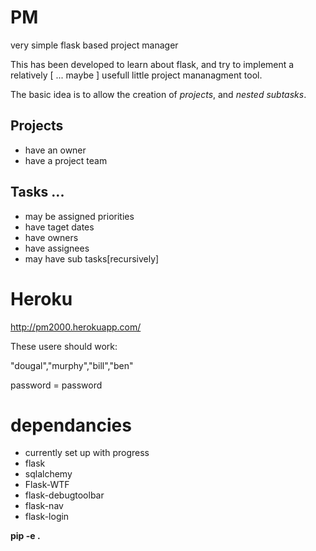 # PM
very simple flask based project manager

This has been developed to learn about flask, and try to implement a relatively [ ... maybe ] usefull little project mananagment tool.

The basic idea is to allow the creation of *projects*, and *nested subtasks*.

## Projects
 * have an owner
 * have a project team


## Tasks ...
 *  may be assigned priorities
 *  have taget dates
 *  have owners
 *  have assignees
 *  may have sub tasks[recursively]
 

# Heroku 
 
 http://pm2000.herokuapp.com/
 
 These usere should work:
 
 "dougal","murphy","bill","ben"
 
 password = password
  
# dependancies

 * currently set up with progress
 * flask
 * sqlalchemy
 * Flask-WTF
 * flask-debugtoolbar
 * flask-nav
 * flask-login


**pip -e .** 
